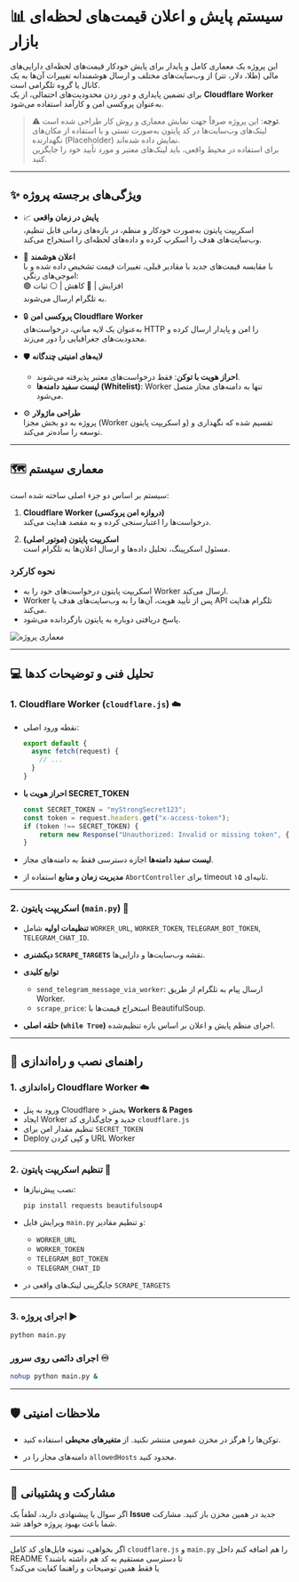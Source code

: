 # 📊 سیستم پایش و اعلان قیمت‌های لحظه‌ای بازار

این پروژه یک معماری کامل و پایدار برای پایش خودکار قیمت‌های لحظه‌ای دارایی‌های مالی (طلا، دلار، تتر) از وب‌سایت‌های مختلف و ارسال هوشمندانه تغییرات آن‌ها به یک کانال یا گروه تلگرامی است.  
برای تضمین پایداری و دور زدن محدودیت‌های احتمالی، از یک **Cloudflare Worker** به‌عنوان پروکسی امن و کارآمد استفاده می‌شود.

> ⚠️ **توجه**: این پروژه صرفاً جهت نمایش معماری و روش کار طراحی شده است.  
> لینک‌های وب‌سایت‌ها در کد پایتون به‌صورت تستی و با استفاده از مکان‌های نگهدارنده (Placeholder) نمایش داده شده‌اند.  
> برای استفاده در محیط واقعی، باید لینک‌های معتبر و مورد تأیید خود را جایگزین کنید.

---

## ✨ ویژگی‌های برجسته پروژه

- 📈 **پایش در زمان واقعی**  
  اسکریپت پایتون به‌صورت خودکار و منظم، در بازه‌های زمانی قابل تنظیم، وب‌سایت‌های هدف را اسکرپ کرده و داده‌های لحظه‌ای را استخراج می‌کند.

- 🔔 **اعلان هوشمند**  
  با مقایسه قیمت‌های جدید با مقادیر قبلی، تغییرات قیمت تشخیص داده شده و با اموجی‌های رنگی:  
  🟢 افزایش | 🔴 کاهش | ⚪ ثبات  
  به تلگرام ارسال می‌شوند.

- 🔒 **پروکسی امن Cloudflare Worker**  
  به‌عنوان یک لایه میانی، درخواست‌های HTTP را امن و پایدار ارسال کرده و محدودیت‌های جغرافیایی را دور می‌زند.

- 🛡️ **لایه‌های امنیتی چندگانه**
  - **احراز هویت با توکن**: فقط درخواست‌های معتبر پذیرفته می‌شوند.
  - **لیست سفید دامنه‌ها (Whitelist)**: Worker تنها به دامنه‌های مجاز متصل می‌شود.

- ⚙️ **طراحی ماژولار**  
  پروژه به دو بخش مجزا (Worker و اسکریپت پایتون) تقسیم شده که نگهداری و توسعه را ساده‌تر می‌کند.

---

## 🗺️ معماری سیستم

سیستم بر اساس دو جزء اصلی ساخته شده است:

1. **Cloudflare Worker (دروازه امن پروکسی)**  
   درخواست‌ها را اعتبارسنجی کرده و به مقصد هدایت می‌کند.

2. **اسکریپت پایتون (موتور اصلی)**  
   مسئول اسکرپینگ، تحلیل داده‌ها و ارسال اعلان‌ها به تلگرام است.

### نحوه کارکرد

- اسکریپت پایتون درخواست‌های خود را به Worker ارسال می‌کند.  
- Worker پس از تأیید هویت، آن‌ها را به وب‌سایت‌های هدف یا API تلگرام هدایت می‌کند.  
- پاسخ دریافتی دوباره به پایتون بازگردانده می‌شود.

![معماری پروژه](https://i.ibb.co/v4b24gG/architecture.png)

---

## 💻 تحلیل فنی و توضیحات کدها

### 1. Cloudflare Worker (`cloudflare.js`) ☁️

- نقطه ورود اصلی:

  ```js
  export default {
    async fetch(request) {
      // ...
    }
  }

* **احراز هویت با SECRET\_TOKEN**

  ```js
  const SECRET_TOKEN = "myStrongSecret123";
  const token = request.headers.get("x-access-token");
  if (token !== SECRET_TOKEN) {
      return new Response("Unauthorized: Invalid or missing token", { status: 401 });
  }
  ```

* **لیست سفید دامنه‌ها**
  اجازه دسترسی فقط به دامنه‌های مجاز.

* **مدیریت زمان و منابع**
  استفاده از `AbortController` برای timeout ۱۵ ثانیه‌ای.

---

### 2. اسکریپت پایتون (`main.py`) 🐍

* **تنظیمات اولیه**
  شامل `WORKER_URL`, `WORKER_TOKEN`, `TELEGRAM_BOT_TOKEN`, `TELEGRAM_CHAT_ID`.

* **دیکشنری `SCRAPE_TARGETS`**
  نقشه وب‌سایت‌ها و دارایی‌ها.

* **توابع کلیدی**

  * `send_telegram_message_via_worker`: ارسال پیام به تلگرام از طریق Worker.
  * `scrape_price`: استخراج قیمت‌ها با BeautifulSoup.

* **حلقه اصلی (`while True`)**
  اجرای منظم پایش و اعلان بر اساس بازه تنظیم‌شده.

---

## 🚀 راهنمای نصب و راه‌اندازی

### 1. راه‌اندازی Cloudflare Worker ☁️

* ورود به پنل Cloudflare > بخش **Workers & Pages**
* ایجاد Worker جدید و جای‌گذاری کد `cloudflare.js`
* تنظیم مقدار امن برای `SECRET_TOKEN`
* Deploy و کپی کردن URL Worker

---

### 2. تنظیم اسکریپت پایتون 🐍

* نصب پیش‌نیازها:

  ```bash
  pip install requests beautifulsoup4
  ```

* ویرایش فایل `main.py` و تنظیم مقادیر:

  * `WORKER_URL`
  * `WORKER_TOKEN`
  * `TELEGRAM_BOT_TOKEN`
  * `TELEGRAM_CHAT_ID`

* جایگزینی لینک‌های واقعی در `SCRAPE_TARGETS`

---

### 3. اجرای پروژه ▶️

```bash
python main.py
```

### اجرای دائمی روی سرور ♾️

```bash
nohup python main.py &
```

---

## 🛡️ ملاحظات امنیتی

* توکن‌ها را هرگز در مخزن عمومی منتشر نکنید.
  از **متغیرهای محیطی** استفاده کنید.

* دامنه‌های مجاز را در `allowedHosts` محدود کنید.

---

## 🤝 مشارکت و پشتیبانی

اگر سوال یا پیشنهادی دارید، لطفاً یک **Issue** جدید در همین مخزن باز کنید.
مشارکت شما باعث بهبود پروژه خواهد شد.

---

اگر بخواهی، نمونه فایل‌های کد کامل `cloudflare.js` و `main.py` را هم اضافه کنم داخل README تا دسترسی مستقیم به کد هم داشته باشند؟  
یا فقط همین توضیحات و راهنما کفایت می‌کند؟
